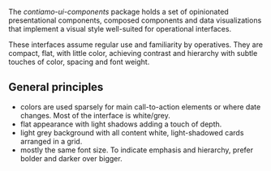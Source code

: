 The *contiamo-ui-components* package holds a set of opinionated presentational components, composed components and data visualizations that implement a visual style well-suited for operational interfaces.

These interfaces assume regular use and familiarity by operatives. They are compact, flat, with little color, achieving contrast and hierarchy with subtle touches of color, spacing and font weight.

## General principles
* colors are used sparsely for main call-to-action elements or where date changes. Most of the interface is white/grey.
* flat appearance with light shadows adding a touch of depth.
* light grey background with all content white, light-shadowed cards arranged in a grid.
* mostly the same font size. To indicate emphasis and hierarchy, prefer bolder and darker over bigger.
